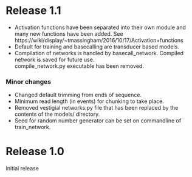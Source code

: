 Release 1.1
===========
* Activation functions have been separated into their own module and many new functions have been added.
   See https://wiki/display/~tmassingham/2016/10/17/Activation+functions
* Default for training and basecalling are transducer based models.
* Compilation of networks is handled by basecall_network.
   Compiled network is saved for future use.  
   compile_network.py executable has been removed.


### Minor changes

* Changed default trimming from ends of sequence.
* Minimum read length (in events) for chunking to take place.
* Removed vestigial networks.py file that has been replaced by the contents of the models/ directory.
* Seed for random number generator can be set on commandline of train_network.

Release 1.0
===========
Initial release
